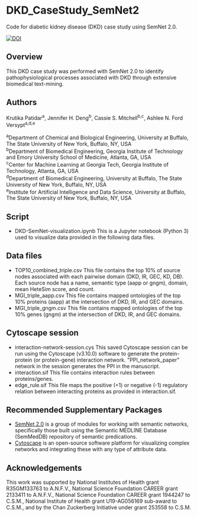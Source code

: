 # DKD_CaseStudy_SemNet2
Code for diabetic kidney disease (DKD) case study using SemNet 2.0.

[![DOI](https://zenodo.org/badge/740179121.svg)](https://zenodo.org/doi/10.5281/zenodo.10480080)

## Overview
This DKD case study was performed with SemNet 2.0 to identify pathophysiological processes associated with DKD through extensive biomedical text-mining. 

## Authors
Krutika Patidar<sup>a</sup>,  Jennifer H. Deng<sup>b</sup>, Cassie S. Mitchell<sup>b,c</sup>, Ashlee N. Ford Versypt<sup>a,d,e</sup> 

<sup>a</sup>Department of Chemical and Biological Engineering, University at Buffalo, The State University of New York, Buffalo, NY, USA<br/>
<sup>b</sup>Department of Biomedical Engineering, Georgia Institute of Technology and Emory University School of Medicine, Atlanta, GA, USA<br/>
<sup>c</sup>Center for Machine Learning at Georgia Tech, Georgia Institute of Technology, Atlanta, GA, USA<br/>
<sup>d</sup>Department of Biomedical Engineering, University at Buffalo, The State University of New York, Buffalo, NY, USA<br/>
<sup>e</sup>Institute for Artificial Intelligence and Data Science, University at Buffalo, The State University of New York, Buffalo, NY, USA<br/>


## Script

* DKD-SemNet-visualization.ipynb This is a Jupyter notebook (Python 3) used to visualize data provided in the following data files.

## Data files

* TOP10_combined_triple.csv This file contains the top 10% of source nodes associated with each pairwise domain (DKD, IR, GEC, KD, DB). Each source node has a name, semantic type (aapp or gngm), domain, mean HeteSim score, and count. 
* MGI_triple_aapp.csv This file contains mapped ontologies of the top 10% proteins (aapp) at the intersection of DKD, IR, and GEC domains.
* MGI_triple_gngm.csv This file contains mapped ontologies of the top 10% genes (gngm) at the intersection of DKD, IR, and GEC domains.

## Cytoscape session
* interaction-network-session.cys This saved Cytoscape session can be run using the Cytoscape (v3.10.0) software to generate the protein-protein (or protein-gene) interaction network. "PPI_network_paper" network in the session generates the PPI in the manuscript.
* interaction.sif This file contains interaction rules between proteins/genes.
* edge_rule.sif This file maps the positive (+1) or negative (-1) regulatory relation between interacting proteins as provided in interaction.sif. 

## Recommended Supplementary Packages
* [SemNet 2.0](https://github.com/pathology-dynamics/semnet-2) is a group of modules for working with semantic networks, specifically those built using the Semantic MEDLINE Database (SemMedDB) repository of semantic predications.
* [Cytoscape](https://cytoscape.org/) is an open-source software platform for visualizing complex networks and integrating these with any type of attribute data.
  
## Acknowledgements
This work was supported by National Institutes of Health grant R35GM133763 to A.N.F.V., National Science Foundation CAREER grant 2133411 to A.N.F.V., National Science Foundation CAREER grant 1944247 to C.S.M., National Institute of Health grant U19-AG056169 sub-award to C.S.M., and by the Chan Zuckerberg Initiative under grant 253558 to C.S.M. 
